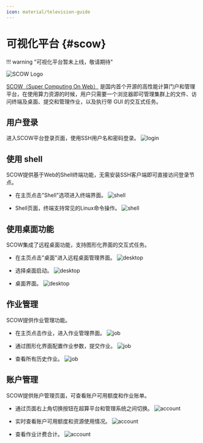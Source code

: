 ```yaml
---
icon: material/television-guide
---
```


# 可视化平台 {#scow}

!!! warning "可视化平台暂未上线，敬请期待"

![SCOW Logo](https://cdn.gleamoe.com/saids/scow.svg)

[SCOW（Super Computing On Web）](https://www.pkuscow.com/) 是国内首个开源的高性能计算门户和管理平台，在使用算力资源的时候，用户只需要一个浏览器即可管理集群上的文件、访问终端及桌面、提交和管理作业，以及执行带 GUI 的交互式任务。

## 用户登录

进入SCOW平台登录页面，使用SSH用户名和密码登录。
![login](./images/scow/login.png)

## 使用 shell
SCOW提供基于Web的Shell终端功能，无需安装SSH客户端即可直接访问登录节点。

- 在主页点击"Shell"选项进入终端界面。
![shell](./images/scow/shell1.png)

- Shell页面，终端支持常见的Linux命令操作。
![shell](./images/scow/shell2.png)

## 使用桌面功能
SCOW集成了远程桌面功能，支持图形化界面的交互式任务。

- 在主页点击"桌面"进入远程桌面管理界面。
![desktop](./images/scow/desktop1.png)

- 选择桌面启动。
![desktop](./images/scow/desktop2.png)

- 桌面界面。
![desktop](./images/scow/desktop3.png)

## 作业管理
SCOW提供作业管理功能。

- 在主页点击作业，进入作业管理界面。
![job](./images/scow/job1.png)

- 通过图形化界面配置作业参数，提交作业。
![job](./images/scow/job2.png)

- 查看所有历史作业。
![job](./images/scow/job3.png)

## 账户管理
SCOW提供账户管理页面，可查看账户可用额度和作业账单。

- 通过页面右上角切换按钮在超算平台和管理系统之间切换。
![account](./images/scow/account1.png)

- 实时查看账户可用额度和资源使用情况。
![account](./images/scow/account2.png)

- 查看作业计费合计。
![account](./images/scow/account3.png)


